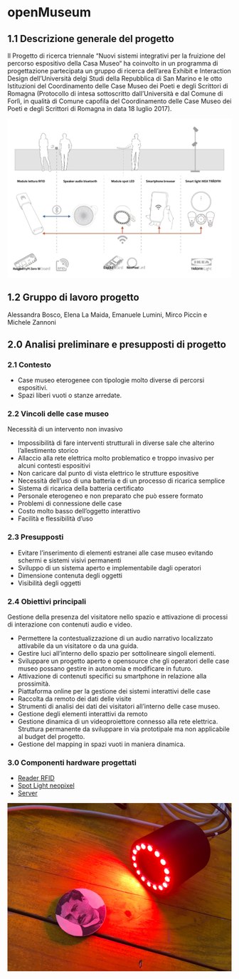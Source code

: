 

# openMuseum

## 1.1 Descrizione generale del progetto

Il Progetto di ricerca triennale “Nuovi sistemi integrativi per la fruizione del percorso espositivo della Casa Museo“ ha coinvolto in un programma di progettazione partecipata un gruppo di ricerca dell’area Exhibit e Interaction Design dell’Università delgi Studi della Repubblica di San Marino e le otto Istituzioni del Coordinamento delle Case Museo dei Poeti e degli Scrittori di Romagna (Protocollo di intesa sottoscritto dall’Università e dal Comune di Forlì, in qualità di Comune capofila del Coordinamento delle Case Museo dei Poeti e degli Scrittori di Romagna in data 18 luglio 2017).

![Schema del progetto del sistema interattivo](project.jpg)

## 1.2 Gruppo di lavoro progetto

Alessandra Bosco, Elena La Maida, Emanuele Lumini, Mirco Piccin e Michele Zannoni


## 2.0 Analisi preliminare e presupposti di progetto

### 2.1 Contesto


 - Case museo eterogenee con tipologie molto diverse di percorsi
   espositivi.
- Spazi liberi vuoti o stanze arredate.


### 2.2 Vincoli delle case museo

Necessità di un intervento non invasivo
- Impossibilità di fare interventi strutturali in diverse sale che alterino l’allestimento storico
- Allaccio alla rete elettrica molto problematico e troppo invasivo per alcuni contesti espositivi
- Non caricare dal punto di vista elettrico le strutture espositive
- Necessità dell’uso di una batteria e di un processo di ricarica semplice
- Sistema di ricarica della batteria certificato
- Personale eterogeneo e non preparato che può essere formato
- Problemi di connessione delle case
- Costo molto basso dell’oggetto interattivo
- Facilità e flessibilità d’uso

### 2.3	Presupposti

- Evitare l’inserimento di elementi estranei alle case museo evitando schermi e sistemi visivi permanenti
- Sviluppo di un sistema aperto e implementabile dagli operatori
- Dimensione contenuta degli oggetti
- Visibilità degli oggetti

### 2.4	Obiettivi principali

Gestione della presenza del visitatore nello spazio e attivazione di processi di interazione con contenuti audio e video.
- Permettere la contestualizzazione di un audio narrativo localizzato attivabile da un visitatore o da una guida.
- Gestire luci all’interno dello spazio per sottolineare singoli elementi.
- Sviluppare un progetto aperto e opensource che gli operatori delle case museo possano gestire in autonomia e modificare in futuro.
- Attivazione di contenuti specifici su smartphone in relazione alla prossimità.
- Piattaforma online per la gestione dei sistemi interattivi delle case
- Raccolta da remoto dei dati delle visite
- Strumenti di analisi dei dati dei visitatori all’interno delle case museo.
- Gestione degli elementi interattivi da remoto
- Gestione dinamica di un videoproiettore connesso alla rete elettrica. Struttura permanente da sviluppare in via prototipale ma non applicabile al budget del progetto.
- Gestione del mapping in spazi vuoti in maniera dinamica.

### 3.0	Componenti hardware progettati

- [Reader RFID](https://github.com/unirsm/openMuseum/blob/master/reader/README.md)
- [Spot Light neopixel](spotNeopixel/README.md)
- [Server](https://github.com/unirsm/openMuseum/blob/master/server/README.md)


![Spot Light neopixel Prototipo](spotNeopixel/img/spotNeopixel_test_08.jpg)
